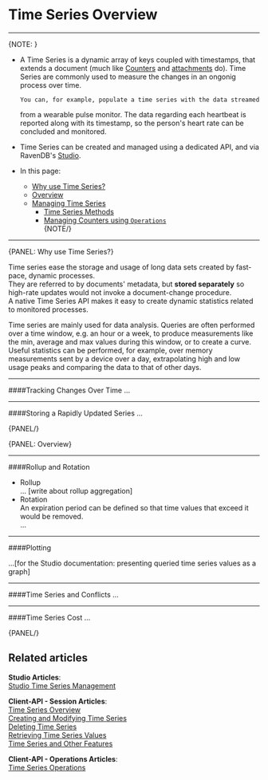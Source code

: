 ﻿# Time Series Overview
---

{NOTE: }

* A Time Series is a dynamic array of keys coupled with timestamps, that 
  extends a document (much like [Counters]() and [attachments]() do). 
  Time Series are commonly used to measure the changes in an ongonig 
  process over time.  
  
      You can, for example, populate a time series with the data streamed 
  from a wearable pulse monitor. The data regarding each heartbeat is 
  reported along with its timestamp, so the person's heart rate can be 
  concluded and monitored.  
  
* Time Series can be created and managed using a dedicated API, 
  and via RavenDB's [Studio](../../../studio/database/documents/document-view/additional-features/timeseries).  

* In this page:  
  * [Why use Time Series?](../document-extensions/timeseries/timeseries-overview#why-use-time-series?)  
  * [Overview](../../../client-api/session/counters/overview#overview)  
  * [Managing Time Series](../../../client-api/session/counters/overview#managing-counters)  
      * [Time Series Methods](../../../client-api/session/counters/overview#yime-series-methods)  
      * [Managing Counters using `Operations`](../../../client-api/session/counters/overview#managing-timeseries-using-operations)  
{NOTE/}

---

{PANEL: Why use Time Series?}

Time series ease the storage and usage of long data sets created by fast-pace, dynamic processes.  
They are referred to by documents' metadata, but **stored separately** so high-rate updates would 
not invoke a document-change procedure.  
A native Time Series API makes it easy to create dynamic statistics related to monitored processes.  

Time series are mainly used for data analysis. 
Queries are often performed over a time window, e.g. an hour or a week, 
to produce measurements like the min, average and max values during this window, 
or to create a curve.  
Useful statistics can be performed, for example, over memory measurements sent by 
a device over a day, extrapolating high and low usage peaks and comparing the data 
to that of other days.  

---

####Tracking Changes Over Time
...

---

####Storing a Rapidly Updated Series
...

{PANEL/}

{PANEL: Overview}

---

####Rollup and Rotation

* Rollup  
  ... [write about rollup aggregation]  
* Rotation  
  An expiration period can be defined so that time values that exceed it would be removed.  
  ...

---

####Plotting

...[for the Studio documentation: presenting queried time series values as a graph]  

---

####Time Series and Conflicts
...

---

####Time Series Cost
...

{PANEL/}

## Related articles
**Studio Articles**:  
[Studio Time Series Management]()  

**Client-API - Session Articles**:  
[Time Series Overview]()  
[Creating and Modifying Time Series]()  
[Deleting Time Series]()  
[Retrieving Time Series Values]()  
[Time Series and Other Features]()  

**Client-API - Operations Articles**:  
[Time Series Operations]()  
